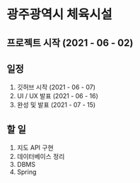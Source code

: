 # 광주광역시 체육시설

## 프로젝트 시작 (2021 - 06 - 02)

## 일정
1. 깃허브 시작 (2021 - 06 - 07)
2. UI / UX 발표 (2021 - 06 - 16)
3. 완성 및 발표 (2021 - 07 - 15)

## 할 일
1. 지도 API 구현
2. 데이터베이스 정리
3. DBMS
4. Spring
